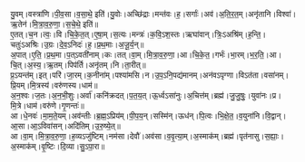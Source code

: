 

  
यु॒वम्।वस्त्रा॑णि।पी॒व॒सा।व॒सा॒थे॒ इति॑।यु॒वोः।अच्छि॑द्राः।मन्त॑वः।ह॒।सर्गाः॑।अव॑।अ॒ति॒र॒त॒म्।अनृ॑तानि।विश्वा॑।ऋ॒तेन॑।मि॒त्रा॒व॒रु॒णा॒।स॒चे॒थे॒ इति॑॥  
ए॒तत्।च॒न।त्वः॒।वि।चि॒के॒त॒त्।ए॒षा॒म्।स॒त्यः।मन्त्रः॑।क॒वि॒ऽश॒स्तः।ऋघा॑वान्।त्रिः॒ऽअश्रि॑म्।ह॒न्ति॒।चतुः॑ऽअश्रिः।उ॒ग्रः।दे॒व॒ऽनिदः॑।ह॒।प्र॒थ॒माः।अ॒जू॒र्य॒न्॥  
अ॒पात्।ए॒ति॒।प्र॒थ॒मा।प॒त्ऽवती॑नाम्।कः।तत्।वा॒म्।मि॒त्रा॒व॒रु॒णा॒।आ।चि॒के॒त॒।गर्भः॑।भा॒रम्।भ॒र॒ति॒।आ।चि॒त्।अ॒स्य॒।ऋ॒तम्।पिप॑र्ति।अनृ॑तम्।नि।ता॒रीत्॥  
प्र॒ऽयन्त॑म्।इत्।परि॑।जा॒रम्।क॒नीना॑म्।पश्या॑मसि।न।उ॒प॒ऽनि॒पद्य॑मानम्।अन॑वऽपृग्णा।विऽत॑ता।वसा॑नम्।प्रि॒यम्।मि॒त्रस्य॑।वरु॑णस्य।धाम॑॥  
अ॒न॒श्वः।ज॒तः।अ॒न॒भी॒शुः।अर्वा॑।कनि॑क्रदत्।प॒त॒य॒त्।ऊ॒र्ध्वऽसा॑नुः।अ॒चित्त॑म्।ब्रह्म॑।जु॒जु॒षुः॒।युवा॑नः।प्र।मि॒त्रे।धाम॑।वरु॑णे।गृ॒णन्तः॑॥  
आ।धे॒नवः॑।मा॒म॒ते॒यम्।अव॑न्तीः।ब्र॒ह्म॒ऽप्रिय॑म्।पी॒प॒य॒न्।सस्मि॑न्।ऊध॑न्।पि॒त्वः।भि॒क्षे॒त॒।व॒युना॑नि।वि॒द्वान्।आ॒सा।आ॒ऽविवा॑सन्।अदि॑तिम्।उ॒रु॒ष्ये॒त्॥  
आ।वा॒म्।मि॒त्रा॒व॒रु॒णा॒।ह॒व्यऽजु॑ष्टिम्।नम॑सा।देवौ॑।अव॑सा।व॒वृ॒त्या॒म्।अ॒स्माक॑म्।ब्रह्म॑।पृत॑नासु।स॒ह्याः॒।अ॒स्माक॑म्।वृ॒ष्टिः।दि॒व्या।सु॒ऽपा॒रा॥  
